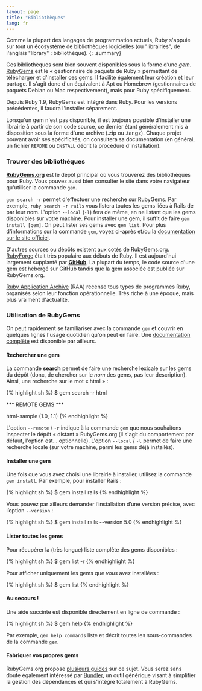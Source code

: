 ```yaml
---
layout: page
title: "Bibliothèques"
lang: fr
---
```


Comme la plupart des langages de programmation actuels, Ruby s'appuie
sur tout un écosystème de bibliothèques logicielles (ou "librairies",
de l'anglais "library" : bibliothèque).
{: .summary}

Ces bibliothèques sont bien souvent disponibles sous la forme d’une *gem*.
[RubyGems][1] est le « gestionnaire de paquets de Ruby » permettant
de télécharger et d'installer ces gems. Il facilite également leur
création et leur partage. Il s'agit donc d'un équivalent à Apt ou
Homebrew (gestionnaires de paquets Debian ou Mac respectivement),
mais pour Ruby spécifiquement.

Depuis Ruby 1.9, RubyGems est intégré dans Ruby. Pour les versions
précédentes, il faudra l'installer séparement.

Lorsqu'un gem n'est pas disponible, il est toujours possible d'installer
une librairie à partir de son code source, ce dernier étant généralement
mis à disposition sous la forme d'une archive (.zip ou .tar.gz). Chaque
projet pouvant avoir ses spécificités, on consultera sa documentation (en
général, un fichier `README` ou `INSTALL` décrit la procédure
d'installation).

### Trouver des bibliothèques

[**RubyGems.org**][1] est le dépôt principal où vous trouverez des
bibliothèques pour Ruby. Vous pouvez aussi bien consulter le site dans
votre navigateur qu'utiliser la commande `gem`.

`gem search -r` permet d'effectuer une recherche sur RubyGems. Par
exemple, `ruby search -r rails` vous listera toutes les gems liées à
Rails de par leur nom. L'option `--local` (`-l`) fera de même, en ne
listant que les gems disponibles sur votre machine. Pour installer une
gem, il suffit de faire `gem install [gem]`. On peut lister ses gems
avec `gem list`. Pour plus d'informations sur la commande `gem`,
voyez ci-après et/ou la [documentation sur le site officiel][3].

D'autres sources ou dépôts existent aux cotés de RubyGems.org.
[RubyForge][4] était très populaire aux débuts de Ruby. Il est
aujourd'hui largement supplanté par [**GitHub**][5]. La plupart du
temps, le code source d'une gem est hébergé sur GitHub tandis que la
gem associée est publiée sur RubyGems.org.

[Ruby Application Archive][6] (RAA) recense tous types de
programmes Ruby, organisés selon leur fonction opérationnelle. Très
riche à une époque, mais plus vraiment d'actualité.

### Utilisation de RubyGems

On peut rapidement se familiariser avec la commande `gem` et couvrir
en quelques lignes l'usage quotidien qu'on peut en faire. Une
[documentation complète][7] est disponible par ailleurs.

#### Rechercher une gem

La commande **search** permet de faire une recherche lexicale sur les
gems du dépôt (donc, de chercher sur le *nom* des gems, pas leur
description). Ainsi, une recherche sur le mot « html » :

{% highlight sh %}
$ gem search -r html

*** REMOTE GEMS ***

html-sample (1.0, 1.1)
{% endhighlight %}

L'option `--remote` / `-r` indique à la commande `gem` que nous souhaitons
inspecter le dépôt « distant » RubyGems.org (il s'agit du comportement par
défaut, l'option est… optionnelle). L'option `--local` / `-l` permet de
faire une recherche locale (sur votre machine, parmi les gems déjà
installés).

#### Installer une gem

Une fois que vous avez choisi une librairie à installer, utilisez la
commande `gem install`. Par exemple, pour installer Rails :

{% highlight sh %}
$ gem install rails
{% endhighlight %}

Vous pouvez par ailleurs demander l’installation d’une version précise,
avec l’option `--version` :

{% highlight sh %}
$ gem install rails --version 5.0
{% endhighlight %}

#### Lister toutes les gems

Pour récupérer la (très longue) liste complète des gems disponibles :

{% highlight sh %}
$ gem list -r
{% endhighlight %}

Pour afficher uniquement les gems que *vous* avez installées :

{% highlight sh %}
$ gem list
{% endhighlight %}

#### Au secours !

Une aide succinte est disponible directement en ligne de commande :

{% highlight sh %}
$ gem help
{% endhighlight %}

Par exemple, `gem help commands` liste et décrit toutes les sous-commandes
de la commande `gem`.

#### Fabriquer vos propres gems

RubyGems.org propose [plusieurs guides][3] sur ce sujet. Vous serez sans
doute également intéressé par [Bundler][9], un outil générique visant à
simplifier la gestion des dépendances et qui s'intègre totalement à
RubyGems.



[1]: https://rubygems.org/
[2]: https://rubygems.org/pages/download/
[3]: http://guides.rubygems.org/
[4]: http://rubyforge.org/
[5]: https://github.com/
[6]: http://raa.ruby-lang.org/
[7]: http://guides.rubygems.org/command-reference/
[9]: http://bundler.io/
